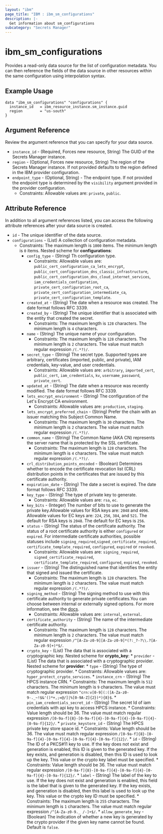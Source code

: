 ```yaml
---
layout: "ibm"
page_title: "IBM : ibm_sm_configurations"
description: |-
  Get information about sm_configurations
subcategory: "Secrets Manager"
---
```


# ibm_sm_configurations

Provides a read-only data source for the list of configuration metadata. You can then reference the fields of the data source in other resources within the same configuration using interpolation syntax.

## Example Usage

```hcl
data "ibm_sm_configurations" "configurations" {
  instance_id   = ibm_resource_instance.sm_instance.guid
  region        = "us-south"
}
```

## Argument Reference

Review the argument reference that you can specify for your data source.

* `instance_id` - (Required, Forces new resource, String) The GUID of the Secrets Manager instance.
* `region` - (Optional, Forces new resource, String) The region of the Secrets Manager instance. If not provided defaults to the region defined in the IBM provider configuration.
* `endpoint_type` - (Optional, String) - The endpoint type. If not provided the endpoint type is determined by the `visibility` argument provided in the provider configuration.
	* Constraints: Allowable values are: `private`, `public`.
	
## Attribute Reference

In addition to all argument references listed, you can access the following attribute references after your data source is created.

* `id` - The unique identifier of the data source.
* `configurations` - (List) A collection of configuration metadata.
	* Constraints: The maximum length is `1000` items. The minimum length is `0` items.
	  Nested scheme for **configurations**:
        * `config_type` - (String) Th configuration type.
            * Constraints: Allowable values are: `public_cert_configuration_ca_lets_encrypt`, `public_cert_configuration_dns_classic_infrastructure`, `public_cert_configuration_dns_cloud_internet_services`, `iam_credentials_configuration`, `private_cert_configuration_root_ca`, `private_cert_configuration_intermediate_ca`, `private_cert_configuration_template`.
        * `created_at` - (String) The date when a resource was created. The date format follows RFC 3339.
        * `created_by` - (String) The unique identifier that is associated with the entity that created the secret.
            * Constraints: The maximum length is `128` characters. The minimum length is `4` characters.
        * `name` - (String) The unique name of your configuration.
            * Constraints: The maximum length is `128` characters. The minimum length is `2` characters. The value must match regular expression `/(.*?)/`.
        * `secret_type` - (String) The secret type. Supported types are arbitrary, certificates (imported, public, and private), IAM credentials, key-value, and user credentials.
            * Constraints: Allowable values are: `arbitrary`, `imported_cert`, `public_cert`, `iam_credentials`, `kv`, `username_password`, `private_cert`.
        * `updated_at` - (String) The date when a resource was recently modified. The date format follows RFC 3339.
        * `lets_encrypt_environment` - (String) The configuration of the Let's Encrypt CA environment.
            * Constraints: Allowable values are: `production`, `staging`.
        * `lets_encrypt_preferred_chain` - (String) Prefer the chain with an issuer matching this Subject Common Name.
            * Constraints: The maximum length is `30` characters. The minimum length is `2` characters. The value must match regular expression `/(.*?)/`.
        * `common_name` - (String) The Common Name (AKA CN) represents the server name that is protected by the SSL certificate.
            * Constraints: The maximum length is `128` characters. The minimum length is `4` characters. The value must match regular expression `/(.*?)/`.
        * `crl_distribution_points_encoded` - (Boolean) Determines whether to encode the certificate revocation list (CRL) distribution points in the certificates that are issued by this certificate authority.
        * `expiration_date` - (String) The date a secret is expired. The date format follows RFC 3339.
        * `key_type` - (String) The type of private key to generate.
            * Constraints: Allowable values are: `rsa`, `ec`.
        * `key_bits` - (Integer) The number of bits to use to generate the private key.Allowable values for RSA keys are: `2048` and `4096`. Allowable values for EC keys are: `224`, `256`, `384`, and `521`. The default for RSA keys is `2048`. The default for EC keys is `256`.
        * `status` - (String) The status of the certificate authority. The status of a root certificate authority is either `configured` or `expired`. For intermediate certificate authorities, possible statuses include `signing_required`,`signed_certificate_required`, `certificate_template_required`, `configured`, `expired` or `revoked`.
            * Constraints: Allowable values are: `signing_required`, `signed_certificate_required`, `certificate_template_required`, `configured`, `expired`, `revoked`.
        * `issuer` - (String) The distinguished name that identifies the entity that signed and issued the certificate.
            * Constraints: The maximum length is `128` characters. The minimum length is `2` characters. The value must match regular expression `/(.*?)/`.
        * `signing_method` - (String) The signing method to use with this certificate authority to generate private certificates.You can choose between internal or externally signed options. For more information, see the [docs](https://cloud.ibm.com/docs/secrets-manager?topic=secrets-manager-intermediate-certificate-authorities).
            * Constraints: Allowable values are: `internal`, `external`.
        * `certificate_authority` - (String) The name of the intermediate certificate authority.
            * Constraints: The maximum length is `128` characters. The minimum length is `2` characters. The value must match regular expression `/^[A-Za-z0-9][A-Za-z0-9]*(?:_?-?\\.?[A-Za-z0-9]+)*$/`.
        * `crypto_key` - (List) The data that is associated with a cryptographic key.
          Nested scheme for **crypto_key**:
              * `provider` - (List) The data that is associated with a cryptographic provider.
                Nested scheme for **provider**:
                    * `type` - (String) The type of cryptographic provider.
                        * Constraints: Allowable values are: `hyper_protect_crypto_services`.
                    * `instance_crn` - (String) The HPCS instance CRN.
                        * Constraints: The maximum length is `512` characters. The minimum length is `9` characters. The value must match regular expression `^crn:v[0-9](:([A-Za-z0-9-._~!$&'()*+,;=@/]|%[0-9A-Z]{2})*){8}$`.
                    * `pin_iam_credentials_secret_id` - (String) The secret Id of iam credentials with api key to access HPCS instance.
                        * Constraints: Value length should be 36. The value must match regular expression `/[0-9a-f]{8}-[0-9a-f]{4}-[0-9a-f]{4}-[0-9a-f]{4}-[0-9a-f]{12}/`.
                    * `private_keystore_id` - (String) The HPCS private key store space id.
	                    * Constraints: Value length should be 36. The value must match regular expression `/[0-9a-f]{8}-[0-9a-f]{4}-[0-9a-f]{4}-[0-9a-f]{4}-[0-9a-f]{12}/`.
              * `id` - (String) The ID of a PKCS#11 key to use. If the key does not exist and generation is enabled, this ID is given to the generated key. If the key exists, and generation is disabled, then this ID is used to look up the key. This value or the crypto key label must be specified.
                  * Constraints: Value length should be 36. The value must match regular expression `/[0-9a-f]{8}-[0-9a-f]{4}-[0-9a-f]{4}-[0-9a-f]{4}-[0-9a-f]{12}/`.
              * `label` - (String) The label of the key to use. If the key does not exist and generation is enabled, this field is the label that is given to the generated key. If the key exists, and generation is disabled, then this label is used to look up the key. This value or the crypto key ID must be specified.
                  * Constraints: The maximum length is `255` characters. The minimum length is `1` characters. The value must match regular expression `/^[A-Za-z0-9._ /-]+$/`.
              * `allow_generate_key` - (Boolean) The indication of whether a new key is generated by the crypto provider if the given key name cannot be found. Default is `false`.
